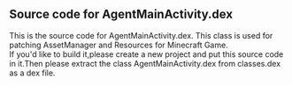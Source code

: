 ## Source code for AgentMainActivity.dex

This is the source code for AgentMainActivity.dex. This class is used for patching AssetManager and Resources for Minecraft Game.  
If you'd like to build it,please create a new project and put this source code in it.Then please extract the class AgentMainActivity.dex from classes.dex as a dex file.  

